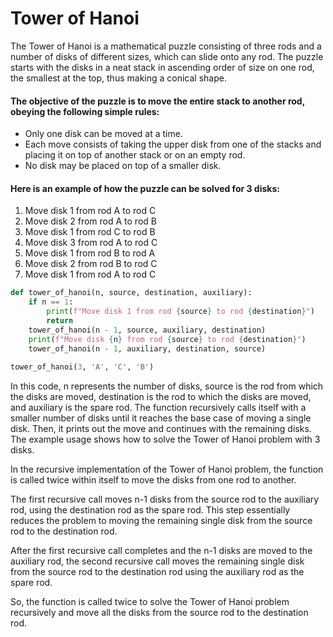 # Tower of Hanoi

The Tower of Hanoi is a mathematical puzzle consisting of three rods and a number of disks of different sizes, which can slide onto any rod. The puzzle starts with the disks in a neat stack in ascending order of size on one rod, the smallest at the top, thus making a conical shape.

#### The objective of the puzzle is to move the entire stack to another rod, obeying the following simple rules:

* Only one disk can be moved at a time.
* Each move consists of taking the upper disk from one of the stacks and placing it on top of another stack or on an empty rod.
* No disk may be placed on top of a smaller disk.

#### Here is an example of how the puzzle can be solved for 3 disks:

1. Move disk 1 from rod A to rod C
2. Move disk 2 from rod A to rod B
3. Move disk 1 from rod C to rod B
4. Move disk 3 from rod A to rod C
5. Move disk 1 from rod B to rod A
6. Move disk 2 from rod B to rod C
7. Move disk 1 from rod A to rod C

```python
def tower_of_hanoi(n, source, destination, auxiliary):
    if n == 1:
        print(f"Move disk 1 from rod {source} to rod {destination}")
        return
    tower_of_hanoi(n - 1, source, auxiliary, destination)
    print(f"Move disk {n} from rod {source} to rod {destination}")
    tower_of_hanoi(n - 1, auxiliary, destination, source) 
    
tower_of_hanoi(3, 'A', 'C', 'B')
```

In this code, n represents the number of disks, source is the rod from which the disks are moved, destination is the rod to which the disks are moved, and auxiliary is the spare rod. The function recursively calls itself with a smaller number of disks until it reaches the base case of moving a single disk. Then, it prints out the move and continues with the remaining disks. The example usage shows how to solve the Tower of Hanoi problem with 3 disks.


In the recursive implementation of the Tower of Hanoi problem, the function is called twice within itself to move the disks from one rod to another.

The first recursive call moves n-1 disks from the source rod to the auxiliary rod, using the destination rod as the spare rod. This step essentially reduces the problem to moving the remaining single disk from the source rod to the destination rod.

After the first recursive call completes and the n-1 disks are moved to the auxiliary rod, the second recursive call moves the remaining single disk from the source rod to the destination rod using the auxiliary rod as the spare rod.

So, the function is called twice to solve the Tower of Hanoi problem recursively and move all the disks from the source rod to the destination rod.
